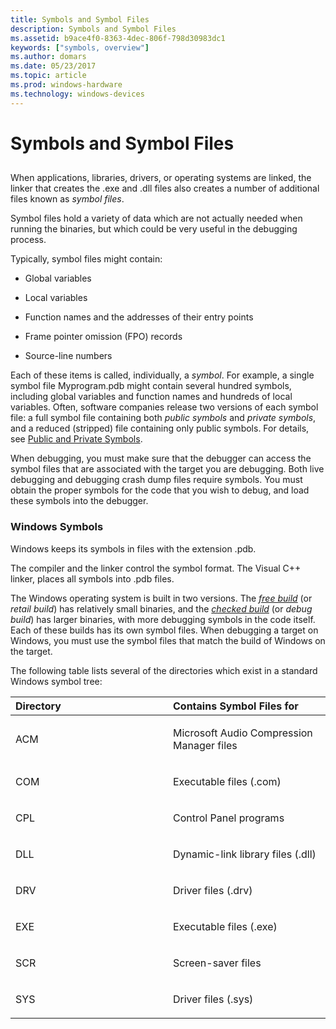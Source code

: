 ```yaml
---
title: Symbols and Symbol Files
description: Symbols and Symbol Files
ms.assetid: b9ace4f0-8363-4dec-806f-798d30983dc1
keywords: ["symbols, overview"]
ms.author: domars
ms.date: 05/23/2017
ms.topic: article
ms.prod: windows-hardware
ms.technology: windows-devices
---
```


# Symbols and Symbol Files


## <span id="ddk_symbol_files_overview_dbg"></span><span id="DDK_SYMBOL_FILES_OVERVIEW_DBG"></span>


When applications, libraries, drivers, or operating systems are linked, the linker that creates the .exe and .dll files also creates a number of additional files known as *symbol files*.

Symbol files hold a variety of data which are not actually needed when running the binaries, but which could be very useful in the debugging process.

Typically, symbol files might contain:

-   Global variables

-   Local variables

-   Function names and the addresses of their entry points

-   Frame pointer omission (FPO) records

-   Source-line numbers

Each of these items is called, individually, a *symbol*. For example, a single symbol file Myprogram.pdb might contain several hundred symbols, including global variables and function names and hundreds of local variables. Often, software companies release two versions of each symbol file: a full symbol file containing both *public symbols* and *private symbols*, and a reduced (stripped) file containing only public symbols. For details, see [Public and Private Symbols](public-and-private-symbols.md).

When debugging, you must make sure that the debugger can access the symbol files that are associated with the target you are debugging. Both live debugging and debugging crash dump files require symbols. You must obtain the proper symbols for the code that you wish to debug, and load these symbols into the debugger.

### <span id="windows_symbols"></span><span id="WINDOWS_SYMBOLS"></span>Windows Symbols

Windows keeps its symbols in files with the extension .pdb.

The compiler and the linker control the symbol format. The Visual C++ linker, places all symbols into .pdb files.

The Windows operating system is built in two versions. The [*free build*](https://msdn.microsoft.com/library/windows/hardware/ff556280#wdkgloss-free-build) (or *retail build*) has relatively small binaries, and the [*checked build*](https://msdn.microsoft.com/library/windows/hardware/ff556274#wdkgloss-checked-build) (or *debug build*) has larger binaries, with more debugging symbols in the code itself. Each of these builds has its own symbol files. When debugging a target on Windows, you must use the symbol files that match the build of Windows on the target.

The following table lists several of the directories which exist in a standard Windows symbol tree:

<table>
<colgroup>
<col width="50%" />
<col width="50%" />
</colgroup>
<thead>
<tr class="header">
<th align="left">Directory</th>
<th align="left">Contains Symbol Files for</th>
</tr>
</thead>
<tbody>
<tr class="odd">
<td align="left"><p>ACM</p></td>
<td align="left"><p>Microsoft Audio Compression Manager files</p></td>
</tr>
<tr class="even">
<td align="left"><p>COM</p></td>
<td align="left"><p>Executable files (.com)</p></td>
</tr>
<tr class="odd">
<td align="left"><p>CPL</p></td>
<td align="left"><p>Control Panel programs</p></td>
</tr>
<tr class="even">
<td align="left"><p>DLL</p></td>
<td align="left"><p>Dynamic-link library files (.dll)</p></td>
</tr>
<tr class="odd">
<td align="left"><p>DRV</p></td>
<td align="left"><p>Driver files (.drv)</p></td>
</tr>
<tr class="even">
<td align="left"><p>EXE</p></td>
<td align="left"><p>Executable files (.exe)</p></td>
</tr>
<tr class="odd">
<td align="left"><p>SCR</p></td>
<td align="left"><p>Screen-saver files</p></td>
</tr>
<tr class="even">
<td align="left"><p>SYS</p></td>
<td align="left"><p>Driver files (.sys)</p></td>
</tr>
</tbody>
</table>

 

 

 





